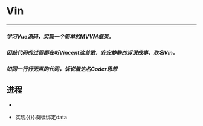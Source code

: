# Vin
---
##### 学习Vue源码，实现一个简单的MVVM框架。
##### 因敲代码的过程都在听Vincent这首歌，安安静静的诉说故事，取名Vin。
##### 如同一行行无声的代码，诉说着这名Coder思想

## 进程
-

- 实现{{}}模版绑定data